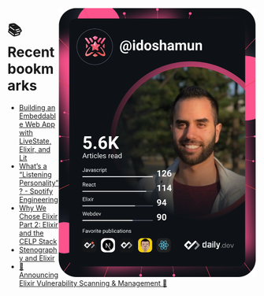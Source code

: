 <a href="https://app.daily.dev/idoshamun"><img src="https://raw.githubusercontent.com/idoshamun/idoshamun/devcard/devcard.svg" align='right' width="400" alt="Ido Shamun's Dev Card"/></a>

# 📚 Recent bookmarks
<!-- BOOKMARKS:START -->
- [Building an Embeddable Web App with LiveState, Elixir, and Lit](https://app.daily.dev/posts/g5xh9phfW?utm_source=rss&utm_medium=bookmarks&utm_campaign=28849d86070e4c099c877ab6837c61f0)
- [What’s a “Listening Personality”? - Spotify Engineering](https://app.daily.dev/posts/43Cxlt0GV?utm_source=rss&utm_medium=bookmarks&utm_campaign=28849d86070e4c099c877ab6837c61f0)
- [Why We Chose Elixir Part 2: Elixir and the CELP Stack](https://app.daily.dev/posts/BPC9FGZNV?utm_source=rss&utm_medium=bookmarks&utm_campaign=28849d86070e4c099c877ab6837c61f0)
- [Stenography and Elixir](https://app.daily.dev/posts/iRP7qJWZA?utm_source=rss&utm_medium=bookmarks&utm_campaign=28849d86070e4c099c877ab6837c61f0)
- [🎉 Announcing Elixir Vulnerability Scanning &amp; Management 🎉](https://app.daily.dev/posts/vw50lbQaw?utm_source=rss&utm_medium=bookmarks&utm_campaign=28849d86070e4c099c877ab6837c61f0)
<!-- BOOKMARKS:END -->
